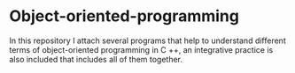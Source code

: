 # Object-oriented-programming
In this repository I attach several programs that help to understand different terms of object-oriented programming in C ++, an integrative practice is also included that includes all of them together.
